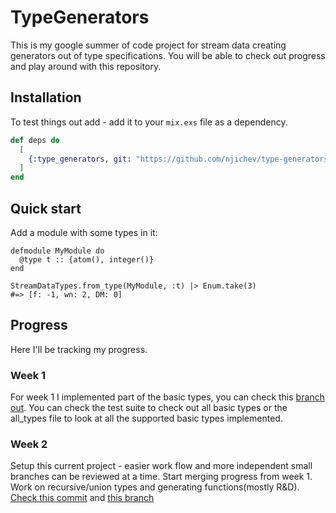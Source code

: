 # TypeGenerators

This is my google summer of code project for stream data creating generators
out of type specifications. You will be able to check out progress and play
around with this repository.

## Installation

To test things out add - add it to your `mix.exs` file as a dependency.

```elixir
def deps do
  [
    {:type_generators, git: "https://github.com/njichev/type-generators"}
  ]
end
```

## Quick start

Add a module with some types in it:

```
defmodule MyModule do
  @type t :: {atom(), integer()}
end

StreamDataTypes.from_type(MyModule, :t) |> Enum.take(3)
#=> [f: -1, wn: 2, DM: 0]
```

## Progress

Here I'll be tracking my progress.

### Week 1

For week 1 I implemented part of the basic types, you can check this [branch out](https://github.com/NJichev/stream_data/blob/a11fea181986e5cc26920e33a25ea88484857476/lib/stream_data/types.ex).
You can check the test suite to check out all basic types or the all_types file to look at all the supported basic types implemented.

### Week 2

Setup this current project - easier work flow and more independent small branches can be reviewed at a time.
Start merging progress from week 1.
Work on recursive/union types and generating functions(mostly R&D).
[Check this commit](https://github.com/NJichev/stream_data/commit/a11fea181986e5cc26920e33a25ea88484857476)
and [this branch](https://github.com/NJichev/stream_data/tree/storm-recursives)


